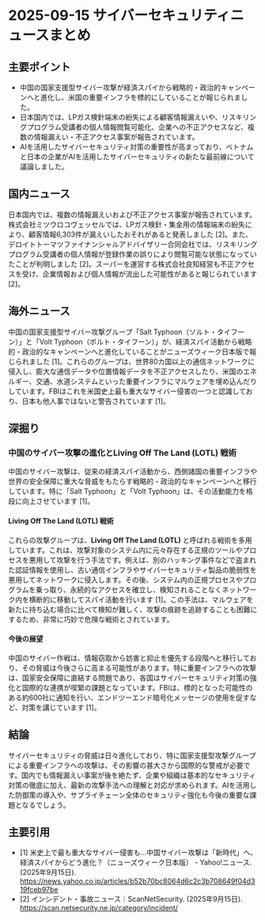 # 2025-09-15 サイバーセキュリティニュースまとめ

## 主要ポイント

*   中国の国家支援型サイバー攻撃が経済スパイから戦略的・政治的キャンペーンへと進化し、米国の重要インフラを標的にしていることが報じられました。
*   日本国内では、LPガス検針端末の紛失による顧客情報漏えいや、リスキリングプログラム受講者の個人情報閲覧可能化、企業への不正アクセスなど、複数の情報漏えい・不正アクセス事案が報告されています。
*   AIを活用したサイバーセキュリティ対策の重要性が高まっており、ベトナムと日本の企業がAIを活用したサイバーセキュリティの新たな最前線について議論しました。

## 国内ニュース

日本国内では、複数の情報漏えいおよび不正アクセス事案が報告されています。株式会社ミツウロコヴェッセルでは、LPガス検針・集金用の情報端末の紛失により、顧客情報6,303件が漏えいしたおそれがあると発表しました [2]。また、デロイトトーマツファイナンシャルアドバイザリー合同会社では、リスキリングプログラム受講者の個人情報が登録作業の誤りにより閲覧可能な状態になっていたことが判明しました [2]。スーパーを運営する株式会社良知経営も不正アクセスを受け、企業情報および個人情報が流出した可能性があると報じられています [2]。

## 海外ニュース

中国の国家支援型サイバー攻撃グループ「Salt Typhoon（ソルト・タイフーン）」と「Volt Typhoon（ボルト・タイフーン）」が、経済スパイ活動から戦略的・政治的なキャンペーンへと進化していることがニューズウィーク日本版で報じられました [1]。これらのグループは、世界80カ国以上の通信ネットワークに侵入し、膨大な通信データや位置情報データを不正アクセスしたり、米国のエネルギー、交通、水道システムといった重要インフラにマルウェアを埋め込んだりしています。FBIはこれを米国史上最も重大なサイバー侵害の一つと認識しており、日本も他人事ではないと警告されています [1]。

## 深掘り

### 中国のサイバー攻撃の進化とLiving Off The Land (LOTL) 戦術

中国のサイバー攻撃は、従来の経済スパイ活動から、西側諸国の重要インフラや世界の安全保障に重大な脅威をもたらす戦略的・政治的なキャンペーンへと移行しています。特に「Salt Typhoon」と「Volt Typhoon」は、その活動能力を格段に向上させています [1]。

#### Living Off The Land (LOTL) 戦術

これらの攻撃グループは、**Living Off The Land (LOTL)** と呼ばれる戦術を多用しています。これは、攻撃対象のシステム内に元々存在する正規のツールやプロセスを悪用して攻撃を行う手法です。例えば、別のハッキング事件などで盗まれた認証情報を使用し、古い通信インフラやサイバーセキュリティ製品の脆弱性を悪用してネットワークに侵入します。その後、システム内の正規プロセスやプログラムを乗っ取り、永続的なアクセスを確立し、検知されることなくネットワーク内を横断的に移動してスパイ活動を行います [1]。この手法は、マルウェアを新たに持ち込む場合に比べて検知が難しく、攻撃の痕跡を追跡することも困難にするため、非常に巧妙で危険な戦術とされています。

#### 今後の展望

中国のサイバー作戦は、情報窃取から妨害と抑止を優先する段階へと移行しており、その脅威は今後さらに高まる可能性があります。特に重要インフラへの攻撃は、国家安全保障に直結する問題であり、各国はサイバーセキュリティ対策の強化と国際的な連携が喫緊の課題となっています。FBIは、標的となった可能性のある約600社に通知を行い、エンドツーエンド暗号化メッセージの使用を促すなど、対策を講じています [1]。

## 結論

サイバーセキュリティの脅威は日々進化しており、特に国家支援型攻撃グループによる重要インフラへの攻撃は、その影響の甚大さから国際的な警戒が必要です。国内でも情報漏えい事案が後を絶たず、企業や組織は基本的なセキュリティ対策の徹底に加え、最新の攻撃手法への理解と対応が求められます。AIを活用した防御策の導入や、サプライチェーン全体のセキュリティ強化も今後の重要な課題となるでしょう。

## 主要引用

*   [1] 米史上で最も重大なサイバー侵害も…中国サイバー攻撃は「新時代」へ、経済スパイからどう進化？（ニューズウィーク日本版） - Yahoo!ニュース. (2025年9月15日). https://news.yahoo.co.jp/articles/b52b70bc8064d6c2c3b708649f04d319fceb97be
*   [2] インシデント・事故ニュース｜ScanNetSecurity. (2025年9月15日). https://scan.netsecurity.ne.jp/category/incident/
